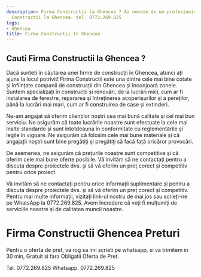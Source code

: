 ```yaml
---
description: Firma Constructii la Ghencea ? Ai nevoie de un profesionist in Firma
  Constructii la Ghencea. tel. 0772.269.825
tags:
- Ghencea
title: Firma Constructii In Ghencea
---
```



## Cauti Firma Constructii la Ghencea ?

Dacă sunteți în căutarea unei firme de construcții în Ghencea, atunci ați ajuns la locul potrivit! Firma Constructii este una dintre cele mai bine cotate și înființate companii de construcții din Ghencea și înconjoară zonele. Suntem specializați în construcții și renovări, de la lucrări mici, cum ar fi instalarea de ferestre, repararea și întreținerea acoperișurilor și a pereților, până la lucrări mai mari, cum ar fi construirea de case și extinderi. 

Ne-am angajat să oferim clienților noștri cea mai bună calitate și cel mai bun serviciu. Ne asigurăm că toate lucrările noastre sunt efectuate la cele mai înalte standarde și sunt întotdeauna în conformitate cu reglementările și legile în vigoare. Ne asigurăm că folosim cele mai bune materiale și că angajații noștri sunt bine pregătiți și pregătiți să facă față oricăror provocări. 

De asemenea, ne asigurăm că prețurile noastre sunt competitive și că oferim cele mai bune oferte posibile. Vă invităm să ne contactați pentru a discuta despre proiectele dvs. și să vă oferim un preț corect și competitiv pentru orice proiect. 

Vă invităm să ne contactați pentru orice informații suplimentare și pentru a discuta despre proiectele dvs. și să vă oferim un preț corect și competitiv. Pentru mai multe informații, vizitați link-ul nostru de mai jos sau scrieți-ne pe WhatsApp la 0772.269.825. Avem încredere că veți fi mulțumiți de serviciile noastre și de calitatea muncii noastre.

# Firma Constructii Ghencea Preturi
Pentru o oferta de pret, va rog sa imi scrieti pe whatsapp, si va trimitem in 30 min, Gratuit si fara Obligatii Oferta de Pret.

Tel. 0772.269.825
Whatsapp. 0772.269.825